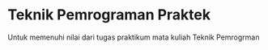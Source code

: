# Teknik Pemrograman Praktek
 Untuk memenuhi nilai dari tugas praktikum mata kuliah Teknik Pemrogrman
